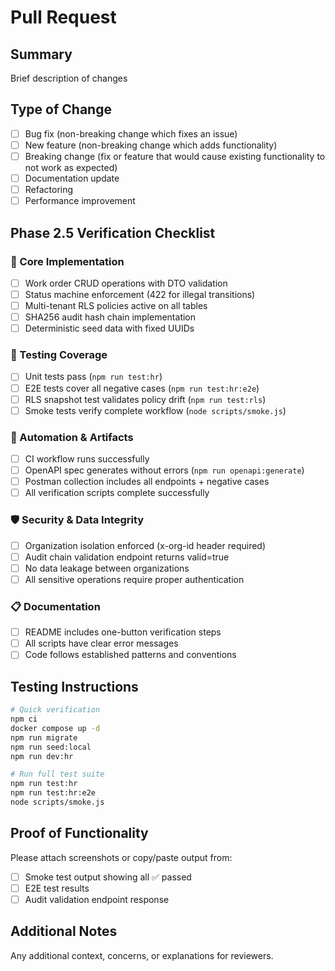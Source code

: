 # Pull Request

## Summary
Brief description of changes

## Type of Change
- [ ] Bug fix (non-breaking change which fixes an issue)
- [ ] New feature (non-breaking change which adds functionality)
- [ ] Breaking change (fix or feature that would cause existing functionality to not work as expected)
- [ ] Documentation update
- [ ] Refactoring
- [ ] Performance improvement

## Phase 2.5 Verification Checklist

### 🔧 Core Implementation
- [ ] Work order CRUD operations with DTO validation
- [ ] Status machine enforcement (422 for illegal transitions)
- [ ] Multi-tenant RLS policies active on all tables
- [ ] SHA256 audit hash chain implementation
- [ ] Deterministic seed data with fixed UUIDs

### 🧪 Testing Coverage
- [ ] Unit tests pass (`npm run test:hr`)
- [ ] E2E tests cover all negative cases (`npm run test:hr:e2e`)
- [ ] RLS snapshot test validates policy drift (`npm run test:rls`)
- [ ] Smoke tests verify complete workflow (`node scripts/smoke.js`)

### 🚀 Automation & Artifacts
- [ ] CI workflow runs successfully
- [ ] OpenAPI spec generates without errors (`npm run openapi:generate`)
- [ ] Postman collection includes all endpoints + negative cases
- [ ] All verification scripts complete successfully

### 🛡️ Security & Data Integrity
- [ ] Organization isolation enforced (x-org-id header required)
- [ ] Audit chain validation endpoint returns valid=true
- [ ] No data leakage between organizations
- [ ] All sensitive operations require proper authentication

### 📋 Documentation
- [ ] README includes one-button verification steps
- [ ] All scripts have clear error messages
- [ ] Code follows established patterns and conventions

## Testing Instructions
```bash
# Quick verification
npm ci
docker compose up -d
npm run migrate
npm run seed:local
npm run dev:hr

# Run full test suite
npm run test:hr
npm run test:hr:e2e
node scripts/smoke.js
```

## Proof of Functionality
Please attach screenshots or copy/paste output from:
- [ ] Smoke test output showing all ✅ passed
- [ ] E2E test results
- [ ] Audit validation endpoint response

## Additional Notes
Any additional context, concerns, or explanations for reviewers.